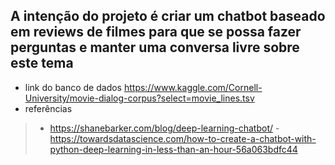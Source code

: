 ## A intenção do projeto é criar um chatbot baseado em reviews de filmes para que se possa fazer perguntas e manter uma conversa livre sobre este tema

- link do banco de dados https://www.kaggle.com/Cornell-University/movie-dialog-corpus?select=movie_lines.tsv
- referências
>- https://shanebarker.com/blog/deep-learning-chatbot/
> -https://towardsdatascience.com/how-to-create-a-chatbot-with-python-deep-learning-in-less-than-an-hour-56a063bdfc44
